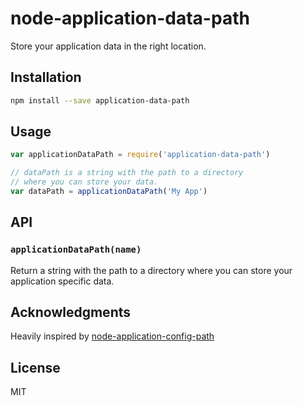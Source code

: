 # node-application-data-path

Store your application data in the right location.

## Installation

```bash
npm install --save application-data-path
```

## Usage

```javascript
var applicationDataPath = require('application-data-path')

// dataPath is a string with the path to a directory
// where you can store your data.
var dataPath = applicationDataPath('My App')
```

## API

### `applicationDataPath(name)`

Return a string with the path to a directory where you can store your
application specific data.

## Acknowledgments

Heavily inspired by [node-application-config-path](https://github.com/LinusU/node-application-config-path)

## License

MIT